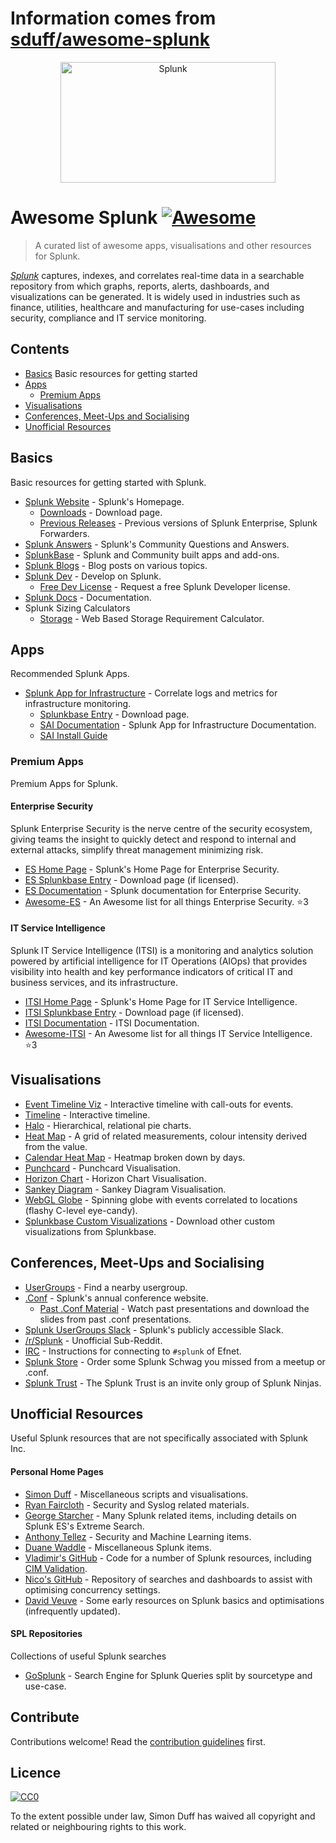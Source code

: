 # Information comes from [sduff/awesome-splunk](https://github.com/sduff/awesome-splunk)
<div align="center">
	<img width="344" height="193" src="https://raw.githubusercontent.com/sduff/awesome-splunk/master/splunk.jpg" alt="Splunk">
</div>

# Awesome Splunk [![Awesome](https://awesome.re/badge.svg)](https://awesome.re)

> A curated list of awesome apps, visualisations and other resources for Splunk.

[*Splunk*](https://splunk.com) captures, indexes, and correlates real-time data in a searchable
repository from which graphs, reports, alerts, dashboards, and visualizations
can be generated. It is widely used in industries such as finance, utilities,
healthcare and manufacturing for use-cases including security, compliance and
IT service monitoring.

## Contents

- [Basics](#basics) Basic resources for getting started
- [Apps](#apps)
  - [Premium Apps](#premium-apps)
- [Visualisations](#visualisations)
- [Conferences, Meet-Ups and Socialising](#conferences-meet-ups-and-socialising)
- [Unofficial Resources](#unofficial-resources)

## Basics

Basic resources for getting started with Splunk.

- [Splunk Website](https://splunk.com) - Splunk's Homepage.
  - [Downloads](https://www.splunk.com/download) - Download page.
  - [Previous Releases](https://www.splunk.com/page/previous_releases) - Previous versions of Splunk Enterprise, Splunk Forwarders.
- [Splunk Answers](https://answers.splunk.com) - Splunk's Community Questions and Answers.
- [SplunkBase](https://splunkbase.splunk.com) - Splunk and Community built apps and add-ons.
- [Splunk Blogs](https://blogs.splunk.com/) - Blog posts on various topics.
- [Splunk Dev](https://dev.splunk.com) - Develop on Splunk.
  - [Free Dev License](https://dev.splunk.com/enterprise/dev_license/) - Request a free Splunk Developer license.
- [Splunk Docs](https://docs.splunk.com/) - Documentation.
- Splunk Sizing Calculators
  - [Storage](https://splunk-sizing.appspot.com/) - Web Based Storage Requirement Calculator.

## Apps

Recommended Splunk Apps.

- [Splunk App for Infrastructure](https://www.splunk.com/en_us/software/splunk-enterprise/server-and-infrastructure-monitoring-and-troubleshooting.html) - Correlate logs and metrics for infrastructure monitoring.
  - [Splunkbase Entry](https://splunkbase.splunk.com/app/3975/) - Download page.
  - [SAI Documentation](https://docs.splunk.com/Documentation/InfraApp) - Splunk App for Infrastructure Documentation.
  - [SAI Install Guide](https://docs.splunk.com/Documentation/InfraApp/latest/Install/About)

### Premium Apps

Premium Apps for Splunk.

#### Enterprise Security

Splunk Enterprise Security is the nerve centre of the security ecosystem, giving teams the insight to quickly detect and respond to internal and external attacks, simplify threat management minimizing risk.

- [ES Home Page](https://www.splunk.com/en_us/software/enterprise-security.html) - Splunk's Home Page for Enterprise Security.
- [ES Splunkbase Entry](https://splunkbase.splunk.com/app/263/) - Download page (if licensed).
- [ES Documentation](https://docs.splunk.com/Documentation/ES/latest) - Splunk documentation for Enterprise Security.
- [Awesome-ES](https://github.com/sduff/awesome-es/) - An Awesome list for all things Enterprise Security. :star:3

#### IT Service Intelligence

Splunk IT Service Intelligence (ITSI) is a monitoring and analytics solution powered by artificial intelligence for IT Operations (AIOps) that provides visibility into health and key performance indicators of critical IT and business services, and its infrastructure.

- [ITSI Home Page](https://www.splunk.com/en_us/software/it-service-intelligence.html) - Splunk's Home Page for IT Service Intelligence.
- [ITSI Splunkbase Entry](https://splunkbase.splunk.com/app/1841/) - Download page (if licensed).
- [ITSI Documentation](https://docs.splunk.com/Documentation/ITSI/latest) - ITSI Documentation.
- [Awesome-ITSI](https://github.com/sduff/awesome-itsi/) - An Awesome list for all things IT Service Intelligence. :star:3

## Visualisations

- [Event Timeline Viz](https://splunkbase.splunk.com/app/4370/) - Interactive timeline with call-outs for events.
- [Timeline](https://splunkbase.splunk.com/app/3120/) - Interactive timeline.
- [Halo](https://splunkbase.splunk.com/app/3514/) - Hierarchical, relational pie charts.
- [Heat Map](https://splunkbase.splunk.com/app/4460/) - A grid of related measurements, colour intensity derived from the value.
- [Calendar Heat Map](https://splunkbase.splunk.com/app/3162/) - Heatmap broken down by days.
- [Punchcard](https://splunkbase.splunk.com/app/3129/) - Punchcard Visualisation.
- [Horizon Chart](https://splunkbase.splunk.com/app/3117/) - Horizon Chart Visualisation.
- [Sankey Diagram](https://splunkbase.splunk.com/app/3112/) - Sankey Diagram Visualisation.
- [WebGL Globe](https://splunkbase.splunk.com/app/3674/) - Spinning globe with events correlated to locations (flashy C-level eye-candy).
- [Splunkbase Custom Visualizations](https://splunkbase.splunk.com/apps/#/app_content/visualizations) - Download other custom visualizations from Splunkbase.

## Conferences, Meet-Ups and Socialising

- [UserGroups](https://usergroups.splunk.com/) - Find a nearby usergroup.
- [.Conf](https://conf.splunk.com) - Splunk's annual conference website.
  - [Past .Conf Material](https://conf.splunk.com/watch/conf-online.html) - Watch past presentations and download the slides from past .conf presentations.
- [Splunk UserGroups Slack](http://splk.it/slack) - Splunk's publicly accessible Slack.
- [/r/Splunk](https://reddit.com/r/splunk) - Unofficial Sub-Reddit.
- [IRC](https://wiki.splunk.com/Community:IRC) - Instructions for connecting to `#splunk` of Efnet.
- [Splunk Store](https://www.mylogocloud.com/splunk) - Order some Splunk Schwag you missed from a meetup or .conf.
- [Splunk Trust](https://www.splunk.com/en_us/community/splunk-trust.html) - The Splunk Trust is an invite only group of Splunk Ninjas.

## Unofficial Resources

Useful Splunk resources that are not specifically associated with Splunk Inc.

#### Personal Home Pages

- [Simon Duff](https://simonduff.net/splunk) - Miscellaneous scripts and visualisations.
- [Ryan Faircloth](https://www.rfaircloth.com/) - Security and Syslog related materials.
- [George Starcher](http://www.georgestarcher.com/) - Many Splunk related items, including details on Splunk ES's Extreme Search.
- [Anthony Tellez](https://anthonygtellez.github.io/) - Security and Machine Learning items.
- [Duane Waddle](https://www.duanewaddle.com/) - Miscellaneous Splunk items.
- [Vladimir's GitHub](https://github.com/hire-vladimir/) - Code for a number of Splunk resources, including [CIM Validation](https://github.com/hire-vladimir/SA-cim_vladiator).
- [Nico's GitHub](https://github.com/nicovdw/) -  Repository of searches and dashboards to assist with optimising concurrency settings.
- [David Veuve](https://www.davidveuve.com/tech/) - Some early resources on Splunk basics and optimisations (infrequently updated).

#### SPL Repositories

Collections of useful Splunk searches

- [GoSplunk](https://gosplunk.com/) - Search Engine for Splunk Queries split by sourcetype and use-case.

## Contribute

Contributions welcome! Read the [contribution guidelines](contributing.md) first.

## Licence

[![CC0](https://mirrors.creativecommons.org/presskit/buttons/88x31/svg/cc-zero.svg)](https://creativecommons.org/publicdomain/zero/1.0)

To the extent possible under law, Simon Duff has waived all copyright and
related or neighbouring rights to this work.

